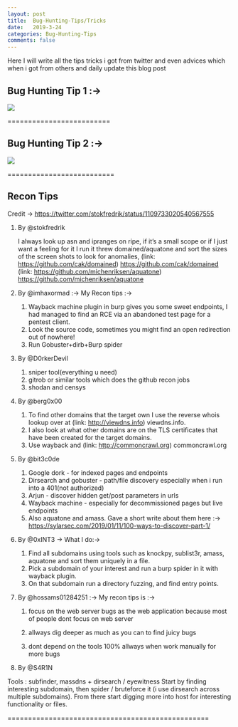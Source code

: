 ```yaml
---
layout: post
title:  Bug-Hunting-Tips/Tricks
date:   2019-3-24 
categories: Bug-Hunting-Tips
comments: false
---
```


Here I will write all the tips tricks i got from twitter and even advices which when i got from others and daily update this blog post

## Bug Hunting Tip 1 :→

![](https://i.imgur.com/KyBAu4V.png)


=========================

## Bug Hunting Tip 2 :→

![](https://i.imgur.com/7FoCfat.jpg)

==========================

## Recon Tips

Credit ->
https://twitter.com/stokfredrik/status/1109733020540567555

1. By @stokfredrik
 
    I always look up asn and ipranges on ripe, if it’s a small scope or if I just want a feeling for it I run it threw domained/aquatone     and sort the sizes of the screen shots to look for anomalies, 
    (link: https://github.com/cak/domained) https://github.com/cak/domained
    (link: https://github.com/michenriksen/aquatone) https://github.com/michenriksen/aquatone

2. By @imhaxormad :-> My Recon tips :->

     1. Wayback machine plugin in burp gives you some sweet endpoints, I had managed to find an RCE via an abandoned test page for a pentest client.
     2. Look the source code, sometimes you might find an open redirection out of nowhere!
     3. Run Gobuster+dirb+Burp spider

3. By @D0rkerDevil
 
     1. sniper tool(everything u need)
     2. gitrob or similar tools which does the github recon jobs
     3. shodan and censys

4. By @berg0x00

    1. To find other domains that the target own I use the reverse whois lookup over at (link: http://viewdns.info) viewdns.info.
    2. I also look at what other domains are on the TLS certificates that have been created for the target domains.
    3. Use wayback and (link: http://commoncrawl.org) commoncrawl.org


5. By @bit3c0de

    1. Google dork - for indexed pages and endpoints
    2. Dirsearch and gobuster - path/file discovery especially when i run into a 401(not authorized)
    3. Arjun - discover hidden get/post parameters in urls
    4. Wayback machine - especially for decommissioned pages but live endpoints
    5. Also aquatone and amass. Gave a short write about them here :-> https://sylarsec.com/2019/01/11/100-ways-to-discover-part-1/



6. By @0xINT3 -> What I do:-> 

    1. Find all subdomains using tools such as knockpy, sublist3r, amass, aquatone and sort them uniquely in a file. 
    2. Pick a subdomain of your interest and run a burp spider in it with wayback plugin. 
    3. On that subdomain run a directory fuzzing, and find entry points.


7. By @hossams01284251  :-> My recon tips is :-> 

    1. focus on the web server bugs as the web application because most of people dont focus on web server

    2. allways dig deeper as much as you can to find juicy bugs

    3. dont depend on the tools 100% allways when work manually for more bugs


8. By @S4R1N

Tools : subfinder, massdns + dirsearch / eyewitness 
Start by finding interesting subdomain, then spider / bruteforce it (i use dirsearch across multiple subdomains). From there start digging more into host for interesting functionality or files.


=================================================

